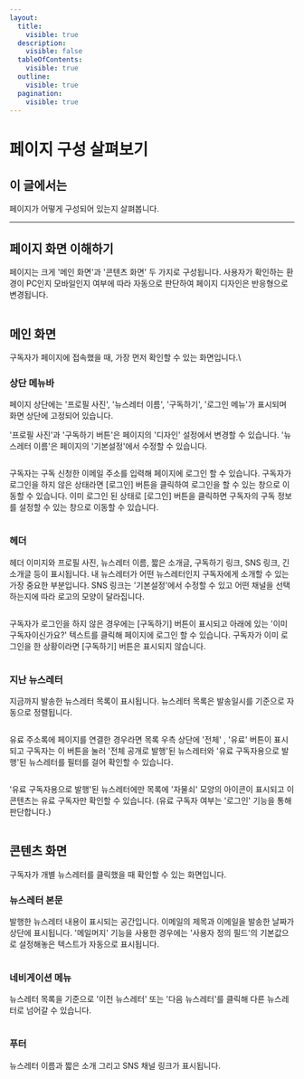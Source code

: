 ```yaml
---
layout:
  title:
    visible: true
  description:
    visible: false
  tableOfContents:
    visible: true
  outline:
    visible: true
  pagination:
    visible: true
---
```


# 페이지 구성 살펴보기

## 이 글에서는

페이지가 어떻게 구성되어 있는지 살펴봅니다.

***

## 페이지 화면 이해하기

페이지는 크게 '메인 화면'과 '콘텐츠 화면' 두 가지로 구성됩니다. 사용자가 확인하는 환경이 PC인지 모바일인지 여부에 따라 자동으로 판단하여 페이지 디자인은 반응형으로 변경됩니다.&#x20;

<figure><img src="../.gitbook/assets/페이지_구성_1.png" alt=""><figcaption></figcaption></figure>



## 메인 화면 <a href="#h_3e360d52f1" id="h_3e360d52f1"></a>

구독자가 페이지에 접속했을 때, 가장 먼저 확인할 수 있는 화면입니다.\


### 상단 메뉴바 <a href="#h_572f621896" id="h_572f621896"></a>

페이지 상단에는 '프로필 사진', '뉴스레터 이름', '구독하기', '로그인 메뉴'가 표시되며 화면 상단에 고정되어 있습니다.

'프로필 사진'과 '구독하기 버튼'은 페이지의 '디자인' 설정에서 변경할 수 있습니다. '뉴스레터 이름'은 페이지의 '기본설정'에서 수정할 수 있습니다.

<figure><img src="../.gitbook/assets/페이지_구성_2.png" alt=""><figcaption></figcaption></figure>

구독자는 구독 신청한 이메일 주소를 입력해 페이지에 로그인 할 수 있습니다. 구독자가 로그인을 하지 않은 상태라면 \[로그인] 버튼을 클릭하여 로그인을 할 수 있는 창으로 이동할 수 있습니다. 이미 로그인 된 상태로 \[로그인] 버튼을 클릭하면 구독자의 구독 정보를 설정할 수 있는 창으로 이동할 수 있습니다.&#x20;

<figure><img src="../.gitbook/assets/페이지_구성_3.png" alt=""><figcaption></figcaption></figure>

### 헤더 <a href="#h_d38264031e" id="h_d38264031e"></a>

헤더 이미지와 프로필 사진, 뉴스레터 이름, 짧은 소개글, 구독하기 링크, SNS 링크, 긴소개글 등이 표시됩니다. 내 뉴스레터가 어떤 뉴스레터인지 구독자에게 소개할 수 있는 가장 중요한 부분입니다. SNS 링크는 '기본설정'에서 수정할 수 있고 어떤 채널을 선택하는지에 따라 로고의 모양이 달라집니다.&#x20;

<figure><img src="../.gitbook/assets/페이지_구성_4.png" alt=""><figcaption></figcaption></figure>



구독자가 로그인을 하지 않은 경우에는 \[구독하기] 버튼이 표시되고 아래에 있는 '이미 구독자이신가요?' 텍스트를 클릭해 페이지에 로그인 할 수 있습니다. 구독자가 이미 로그인을 한 상황이라면 \[구독하기] 버튼은 표시되지 않습니다.&#x20;

<figure><img src="../.gitbook/assets/페이지_구성_5.png" alt=""><figcaption></figcaption></figure>



### 지난 뉴스레터 <a href="#h_47a67c44d2" id="h_47a67c44d2"></a>

지금까지 발송한 뉴스레터 목록이 표시됩니다. 뉴스레터 목록은 발송일시를 기준으로 자동으로 정렬됩니다.

<figure><img src="../.gitbook/assets/페이지_구성_6.png" alt=""><figcaption></figcaption></figure>

&#x20;

유료 주소록에 페이지를 연결한 경우라면 목록 우측 상단에 '전체' , '유료' 버튼이 표시되고 구독자는 이 버튼을 눌러 '전체 공개로 발행'된 뉴스레터와 '유료 구독자용으로 발행'된 뉴스레터를 필터를 걸어 확인할 수 있습니다.&#x20;

<figure><img src="../.gitbook/assets/페이지_구성_7.png" alt=""><figcaption></figcaption></figure>

'유료 구독자용으로 발행'된 뉴스레터에만 목록에 '자물쇠' 모양의 아이콘이 표시되고 이 콘텐츠는 유료 구독자만 확인할 수 있습니다. (유료 구독자 여부는 '로그인' 기능을 통해 판단합니다.)&#x20;

<figure><img src="../.gitbook/assets/8 (2).gif" alt=""><figcaption></figcaption></figure>

&#x20;

## 콘텐츠 화면 <a href="#h_5d10d4d348" id="h_5d10d4d348"></a>

구독자가 개별 뉴스레터를 클릭했을 때 확인할 수 있는 화면입니다.

### 뉴스레터 본문 <a href="#h_7e5398c638" id="h_7e5398c638"></a>

발행한 뉴스레터 내용이 표시되는 공간입니다. 이메일의 제목과 이메일을 발송한 날짜가 상단에 표시됩니다. '메일머지' 기능을 사용한 경우에는 '사용자 정의 필드'의 기본값으로 설정해놓은 텍스트가 자동으로 표시됩니다.

<figure><img src="../.gitbook/assets/9 (2).gif" alt=""><figcaption></figcaption></figure>



### 네비게이션 메뉴 <a href="#h_21775ec527" id="h_21775ec527"></a>

뉴스레터 목록을 기준으로 '이전 뉴스레터' 또는 '다음 뉴스레터'를 클릭해 다른 뉴스레터로 넘어갈 수 있습니다.&#x20;

<figure><img src="../.gitbook/assets/페이지_구성_10.png" alt=""><figcaption></figcaption></figure>



### 푸터 <a href="#h_3d73615611" id="h_3d73615611"></a>

뉴스레터 이름과 짧은 소개 그리고 SNS 채널 링크가 표시됩니다.

<figure><img src="../.gitbook/assets/페이지_구성_11.png" alt=""><figcaption></figcaption></figure>
